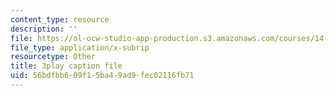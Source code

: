 ```yaml
---
content_type: resource
description: ''
file: https://ol-ocw-studio-app-production.s3.amazonaws.com/courses/14-13-psychology-and-economics-spring-2020/56bdfbb609f15ba49ad9fec02116fb71_iNqssktTto.srt
file_type: application/x-subrip
resourcetype: Other
title: 3play caption file
uid: 56bdfbb6-09f1-5ba4-9ad9-fec02116fb71
---
```

